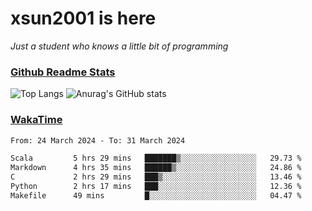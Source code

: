 # xsun2001 is here

*Just a student who knows a little bit of programming*

### [Github Readme Stats](https://github.com/anuraghazra/github-readme-stats)

![Top Langs](https://github-readme-stats.vercel.app/api/top-langs/?username=xsun2001&layout=compact&theme=radical) ![Anurag's GitHub stats](https://github-readme-stats.vercel.app/api?username=xsun2001&show_icons=true&theme=radical)

### [WakaTime](https://wakatime.com)

<!--START_SECTION:waka-->

```txt
From: 24 March 2024 - To: 31 March 2024

Scala         5 hrs 29 mins   ███████▒░░░░░░░░░░░░░░░░░   29.73 %
Markdown      4 hrs 35 mins   ██████▒░░░░░░░░░░░░░░░░░░   24.86 %
C             2 hrs 29 mins   ███▒░░░░░░░░░░░░░░░░░░░░░   13.46 %
Python        2 hrs 17 mins   ███░░░░░░░░░░░░░░░░░░░░░░   12.36 %
Makefile      49 mins         █░░░░░░░░░░░░░░░░░░░░░░░░   04.47 %
```

<!--END_SECTION:waka-->
